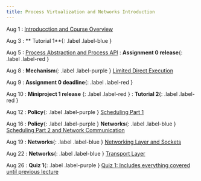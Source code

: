 ```yaml
---
title: Process Virtualization and Networks Introduction
---
```


Aug 1
: [Introducction and Course Overview](#)

Aug 3
: ** Tutorial 1**{: .label .label-blue }

Aug 5
: [Process Abstraction and Process API](#)
: **Assignment 0 release**{: .label .label-red }

Aug 8
: **Mechanism**{: .label .label-purple } [Limited Direct Execution](#)

Aug 9
: **Assignment 0 deadline**{: .label .label-red }

Aug 10
: **Miniproject 1 release** {: .label .label-red }
: **Tutorial 2**{: .label .label-red }

Aug 12
: **Policy**{: .label .label-purple } [Scheduling Part 1](#)

Aug 16
: **Policy**{: .label .label-purple } **Networks**{: .label .label-blue } [Scheduling Part 2 and Network Communication](#)

Aug 19
: **Networks**{: .label .label-blue } [Networking Layer and Sockets](#)

Aug 22
: **Networks**{: .label .label-blue } [Transport Layer](#)

Aug 26
: **Quiz 1**{: .label .label-purple } [Quiz 1: Includes everything covered until previous lecture](#)
